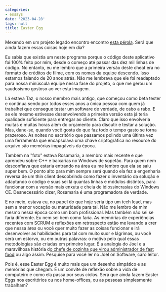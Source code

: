 ```yaml
---
categories:
- essays
date: '2023-04-28'
tags: null
title: Easter Egg
---
```


Mexendo em um projeto legado encontro encontro [esta pérola](https://youtu.be/YYnARNh-Z0s). Será que ainda fazem essas coisas hoje em dia?

Eu sabia que existia um neste programa porque o código deste aplicativo foi 100% feito por mim, desde o começo até passar das dez mil linhas de código. No entanto, eu me lembro que a primeira versão deste cheat era no formato de créditos de filme, com os nomes da equipe descendo. Isso estamos falando de 20 anos atrás. Não me lembrava que ele foi readaptado para nossa minúscula equipe nessa fase do projeto, o que me gerou um saudosismo gostoso ao ver esta imagem.

Lá estava Taz, o nosso membro mais antigo, que começou como beta tester e continua sendo por todos esses anos a única pessoa com quem já trabalhei que consegue testar um software de verdade, de cabo a rabo. E se ele mesmo estivesse desenvolvendo a primeira versão esta já teria qualidade suficiente para entregar ao cliente. Claro que isso envolveria muitas e muitas horas além do orçamento para discutir e testar a solução. Mas, dane-se, quando você gosta do que faz todo o tempo gasto se torna prazeroso. As noites no escritório que passamos polindo uma última vez uma ferramenta que encapsulava uma chave criptográfica no resource do arquivo são memórias impagáveis da época.

Também na "foto" estava Rosamaria, a membro mais recente e que aprendeu sobre C++ e baixarias no Windows de sopetão. Para quem nem desconfiava que estaria entrando na área eu me lembro que ela se saiu super bem. O ponto alto para mim sempre será quando ela fez a engenharia reversa de um thin client descobrindo como fazer o inventário da solução e adaptando o código e suas sei lá quantas linhas e módulos distintos, para funcionar com a versão mais enxuta e cheia de idiossincrasias do Windows CE. Desnecessário dizer, Rosamaria é uma programadora de verdade.

E no meio, estava eu, no papel do que hoje seria tipo um tech lead, mas sem a menor vocação ou maturidade para tal. Não me lembro de mim mesmo nessa época como um bom profissional. Mas também não sei se faria diferente. Eu nem sei bem como faria. As memórias de experiências recentes com SCRUM e reflexões em retrospecto estão me levando a crer que nessa área ou você quer muito fazer as coisas funcionar e irá desenvolver as habilidades para tal com muito suor e lágrimas, ou você será um estorvo, ou em outras palavras: o motivo pelo qual essas metodologias são criadas em primeiro lugar. É a analogia do Joel e a maravilhosa história d[o chefe de cozinha que virou administrador de fast food] ou algo assim. Pesquise para você ler no Joel on Software, caro leitor.

Pois é, esse Easter Egg é muito mais que um desenho simpático e as memórias que chegam. É um convite de reflexão sobre a vida de computeiro e como ela passa por seus ciclos. Será que ainda fazem Easter Eggs nos escritórios ou nos home-offices, ou as pessoas simplesmente trabalham?

[o chefe de cozinha que virou administrador de fast food]: https://www.joelonsoftware.com/2006/04/11/the-development-abstraction-layer-2/
